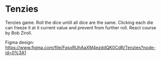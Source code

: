 # Tenzies

Tenzies game. Roll the dice untill all dice are the same. Clicking each die can freeze it at it current value and prevent from further roll.
React course by Bob Ziroll.

Figma design:
https://www.figma.com/file/FqsxRUhAaXM4ezddQK0CdR/Tenzies?node-id=0%3A1